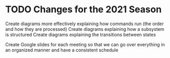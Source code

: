 # TODO Changes for the 2021 Season

Create diagrams more effectively explaining how commands run (the order and how they are processed)
Create diagrams explaining how a subsystem is structured
Create diagrams explaining the transitions between states

Create Google slides for each meeting so that we can go over everything in an organized manner and have a consistent schedule
